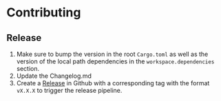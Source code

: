 # Contributing

## Release

1. Make sure to bump the version in the root `Cargo.toml` as well as the version of the local path dependencies in the `workspace.dependencies` section.
2. Update the Changelog.md
3. Create a [Release](https://github.com/Aleph-Alpha/pharia-kernel-sdk-rs/releases) in Github with a corresponding tag with the format `vX.X.X` to trigger the release pipeline.
